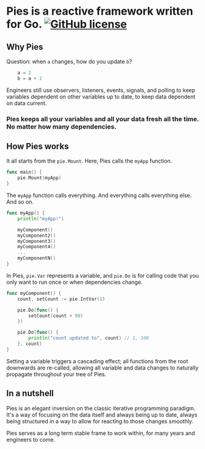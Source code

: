 # Pies is a reactive framework written for Go. [![GitHub license](https://img.shields.io/badge/license-MIT-blue.svg)](https://github.com/mrmiguu/Pies/blob/master/LICENSE)

Why Pies
-
Question: when `a` changes, how do you update `b`?
```go
	a = 2
	b = a + 2
```

Engineers still use observers, listeners, events, signals, and polling to keep variables dependent on other variables up to date, to keep data dependent on data current.

### Pies keeps all your variables and all your data fresh all the time. No matter how many dependencies.

How Pies works
-
It all starts from the `pie.Mount`. Here, Pies calls the `myApp` function.
```go
func main() {
	pie.Mount(myApp)
}
```
The `myApp` function calls everything. And everything calls everything else. And so on.
```go
func myApp() {
	println("myApp!")

    myComponent()
    myComponent2()
    myComponent3()
	myComponent4()
	...
	myComponentN()
}
```
In Pies, `pie.Var` represents a variable, and `pie.Do` is for calling code that you only want to run once or when dependencies change.
```go
func myComponent() {
    count, setCount := pie.IntVar(1)

	pie.Do(func() {
		setCount(count + 99)
	})

    pie.Do(func() {
		println("count updated to", count) // 1, 100
    }, count)
}
```
Setting a variable triggers a cascading effect; all functions from the root downwards are re-called, allowing all variable and data changes to naturally propagate throughout your tree of Pies.

In a nutshell
-
Pies is an elegant inversion on the classic iterative programming paradigm. It's a way of focusing on the data itself and always being up to date, always being structured in a way to allow for reacting to those changes smoothly.

Pies serves as a long term stable frame to work within, for many years and engineers to come.
